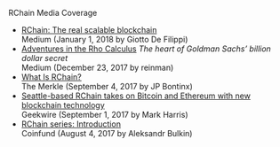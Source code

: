 
RChain Media Coverage

* [RChain: The real scalable blockchain](https://medium.com/@giotto_3438/rchain-the-real-scalable-blockchain-4be5a43b722b)  
  Medium (January 1, 2018 by Giotto De Filippi) 
* [Adventures in the Rho Calculus](https://medium.com/@reinman/adventures-in-the-rho-calculus-672b72ef16c4) _The heart of Goldman Sachs’ billion dollar secret_  
  Medium (December 23, 2017 by reinman) 
* [What Is RChain?](https://themerkle.com/what-is-rchain/)  
  The Merkle (September 4, 2017 by JP Bontinx) 
* [Seattle-based RChain takes on Bitcoin and Ethereum with new blockchain technology](https://www.geekwire.com/2017/seattle-based-rchain-takes-bitcoin-ethereum-new-blockchain-tech/)  
  Geekwire (September 1, 2017 by Mark Harris)
* [RChain series: Introduction](https://blog.coinfund.io/rchain-series-introduction-985a05804ab)  
  Coinfund (August 4, 2017 by Aleksandr Bulkin)
